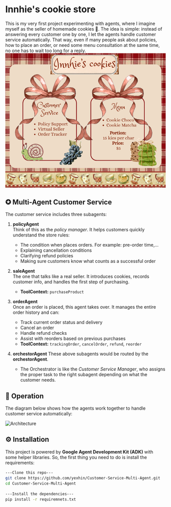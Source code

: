 # Innhie's cookie store
This is my very first project experimenting with agents, where I imagine myself as the seller of homemade cookies 🍪. The idea is simple: instead of answering every customer one by one, I let the agents handle customer service automatically. That way, even if many people ask about policies, how to place an order, or need some menu consultation at the same time, no one has to wait too long for a reply.
![innhie's coookie information](images/InnhieCookies.png)

## ✪ Multi-Agent Customer Service
The customer service includes three subagents:
1. **policyAgent**  
   Think of this as the *policy manager*. It helps customers quickly understand the store rules:  
   - The condition when places orders. For example: pre-order time,...
   - Explaining cancellation conditions  
   - Clarifying refund policies  
   - Making sure customers know what counts as a successful order  

2. **saleAgent**  
   The one that talks like a real seller. It introduces cookies, records customer info, and handles the first step of purchasing.  
   - **ToolContext:** `purchaseProduct`  

3. **orderAgent**  
   Once an order is placed, this agent takes over. It manages the entire order history and can:  
   - Track current order status and delivery  
   - Cancel an order  
   - Handle refund checks  
   - Assist with reorders based on previous purchases  
   - **ToolContext:** `trackingOrder`, `cancelOrder`, `refund`, `reorder`

4. **orchestorAgent**
These above subagents would be routed by the **orchestorAgent**. 
   - The Orchestrator is like the *Customer Service Manager*, who assigns the proper task to the right subagent depending on what the customer needs.
     
## 🧩 Operation
The diagram below shows how the agents work together to handle customer service automatically:

![Architecture](images/architecture.png)

## ⚙️ Installation
This project is powered by **Google Agent Development Kit (ADK)** with some helper libraries.
So, the first thing you need to do is install the requirements:
```bash
---Clone this repo---
git clone https://github.com/yexhin/Customer-Service-Multi-Agent.git
cd Customer-Service-Multi-Agent

---Install the dependencies---
pip install -r requiremnets.txt
```



